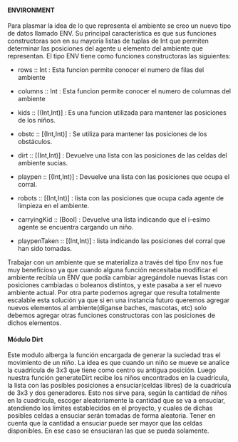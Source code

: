 #### ENVIRONMENT
Para plasmar la idea de lo que representa el ambiente se creo un nuevo tipo de datos llamado ENV. Su principal característica es que sus funciones constructoras son en su mayoría listas de tuplas de Int que permiten determinar las posiciones del agente u elemento del ambiente que representan. El tipo ENV tiene como funciones constructoras las siguientes: 

- rows :: Int : Esta funcion permite conocer el numero de filas del ambiente
- columns :: Int : Esta funcion permite conocer el numero de columnas del ambiente
- kids :: [(Int,Int)] : Es una funcion utilizada para mantener las posiciones de los niños.
- obstc :: [(Int,Int)] : Se utiliza para mantener las posiciones de los obstáculos.
- dirt :: [(Int,Int)] : Devuelve una lista con las posiciones de las celdas del ambiente sucias.
- playpen :: [(Int,Int)] : Devuelve una lista con las posiciones que ocupa el corral.
- robots :: [(Int,Int)] : lista con las posiciones que ocupa cada agente de limpieza en el ambiente. 

- carryingKid :: [Bool] : Devuelve una lista indicando que el i-esimo agente se encuentra cargando un niño. 

- playpenTaken :: [(Int,Int)] : lista indicando las posiciones del corral que han sido tomadas. 

Trabajar con un ambiente que se materializa a través del tipo Env nos fue muy beneficioso ya que cuando alguna función necesitaba modificar el ambiente recibía un ENV que podía cambiar agregándole nuevas listas con posiciones cambiadas o boleanos distintos, y este pasaba a ser el nuevo ambiente actual. 
Por otra parte podemos agregar que resulta totalmente escalable esta solución ya que si en una instancia futuro queremos agregar nuevos elementos al ambiente(díganse baches, mascotas, etc) solo debemos agregar otras funciones constructoras con las posiciones de dichos elementos.



#### Módulo Dirt

Este modulo alberga la función encargada de generar la suciedad tras el movimiento de un niño. La idea es que cuando un niño se mueve se analice la cuadricula de $3$x$3$ que tiene como centro su antigua posición. Luego nuestra función generateDirt recibe los niños encontrados en la cuadricula, la lista con las posibles posiciones a ensuciar(celdas libres)  de la cuadricula de $3$x$3$ y dos generadores. Esto nos sirve para, según la cantidad de niños en la cuadricula, escoger aleatoriamente la cantidad que se va a ensuciar, atendiendo los limites establecidos en el proyecto, y cuales de dichas posibles celdas a ensuciar serán tomadas de forma aleatoria. Tener en cuenta que la cantidad a ensuciar puede ser mayor que las celdas disponibles. En ese caso se ensuciaran las que se pueda solamente.

